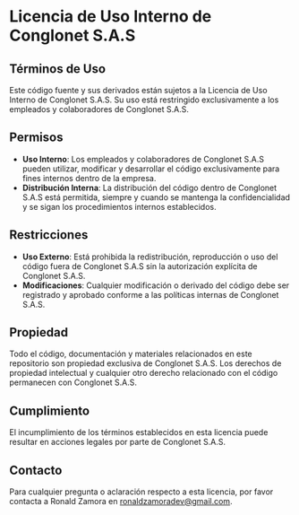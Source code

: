 # Licencia de Uso Interno de Conglonet S.A.S

## Términos de Uso

Este código fuente y sus derivados están sujetos a la Licencia de Uso Interno de Conglonet S.A.S. Su uso está restringido exclusivamente a los empleados y colaboradores de Conglonet S.A.S.

## Permisos

- **Uso Interno**: Los empleados y colaboradores de Conglonet S.A.S pueden utilizar, modificar y desarrollar el código exclusivamente para fines internos dentro de la empresa.
- **Distribución Interna**: La distribución del código dentro de Conglonet S.A.S está permitida, siempre y cuando se mantenga la confidencialidad y se sigan los procedimientos internos establecidos.

## Restricciones

- **Uso Externo**: Está prohibida la redistribución, reproducción o uso del código fuera de Conglonet S.A.S sin la autorización explícita de Conglonet S.A.S.
- **Modificaciones**: Cualquier modificación o derivado del código debe ser registrado y aprobado conforme a las políticas internas de Conglonet S.A.S.

## Propiedad

Todo el código, documentación y materiales relacionados en este repositorio son propiedad exclusiva de Conglonet S.A.S. Los derechos de propiedad intelectual y cualquier otro derecho relacionado con el código permanecen con Conglonet S.A.S.

## Cumplimiento

El incumplimiento de los términos establecidos en esta licencia puede resultar en acciones legales por parte de Conglonet S.A.S.

## Contacto

Para cualquier pregunta o aclaración respecto a esta licencia, por favor contacta a Ronald Zamora en ronaldzamoradev@gmail.com.

